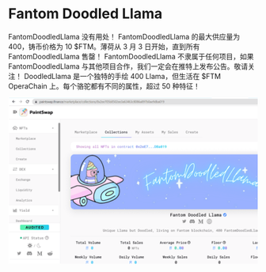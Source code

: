 # Fantom Doodled Llama

FantomDoodledLlama 没有用处！
  FantomDoodledLlama 的最大供应量为 400，铸币价格为 10 $FTM。薄荷从 3 月 3 日开始，直到所有 FantomDoodledLlama 售罄！
  FantomDoodledLlama 不隶属于任何项目，如果 FantomDoodledLlama 与其他项目合作，我们一定会在推特上发布公告。敬请关注！
  DoodledLlama 是一个独特的手绘 400 Llama，但生活在 $FTM OperaChain 上。每个骆驼都有不同的属性，超过 50 种特征！

![fantomdoodledllama-dapp-collectibles-fantom-image2_9789bdb11486d692352d03126ab71854](fantomdoodledllama-dapp-collectibles-fantom-image2_9789bdb11486d692352d03126ab71854.png)


